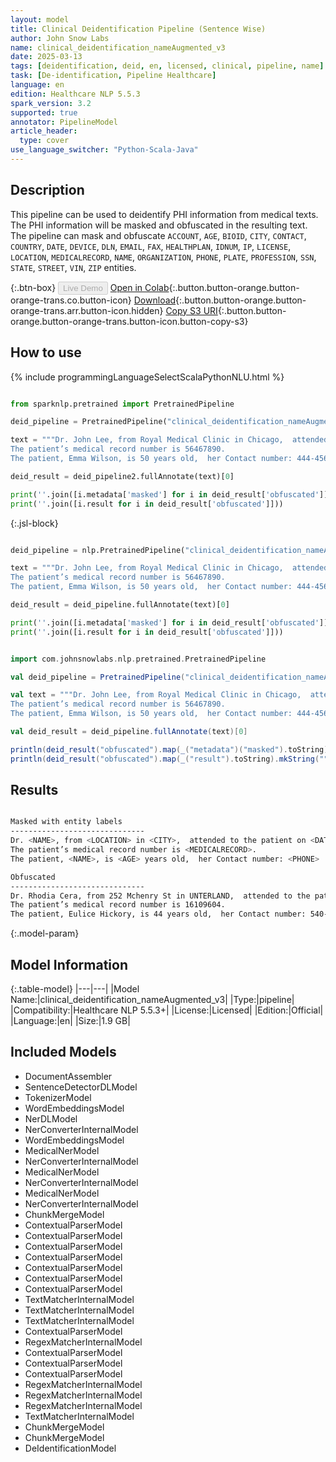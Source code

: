 ```yaml
---
layout: model
title: Clinical Deidentification Pipeline (Sentence Wise)
author: John Snow Labs
name: clinical_deidentification_nameAugmented_v3
date: 2025-03-13
tags: [deidentification, deid, en, licensed, clinical, pipeline, name]
task: [De-identification, Pipeline Healthcare]
language: en
edition: Healthcare NLP 5.5.3
spark_version: 3.2
supported: true
annotator: PipelineModel
article_header:
  type: cover
use_language_switcher: "Python-Scala-Java"
---
```


## Description

This pipeline can be used to deidentify PHI information from medical texts. The PHI information will be masked and obfuscated in the resulting text.
The pipeline can mask and obfuscate `ACCOUNT`, `AGE`, `BIOID`, `CITY`, `CONTACT`, `COUNTRY`, `DATE`, `DEVICE`, `DLN`, `EMAIL`, `FAX`, `HEALTHPLAN`, `IDNUM`, `IP`, `LICENSE`,
`LOCATION`, `MEDICALRECORD`, `NAME`, `ORGANIZATION`, `PHONE`, `PLATE`, `PROFESSION`, `SSN`, `STATE`, `STREET`, `VIN`, `ZIP` entities.

{:.btn-box}
<button class="button button-orange" disabled>Live Demo</button>
[Open in Colab](https://colab.research.google.com/github/JohnSnowLabs/spark-nlp-workshop/blob/master/healthcare-nlp/07.0.Pretrained_Clinical_Pipelines.ipynb){:.button.button-orange.button-orange-trans.co.button-icon}
[Download](https://s3.amazonaws.com/auxdata.johnsnowlabs.com/clinical/models/clinical_deidentification_nameAugmented_v3_en_5.5.3_3.2_1741882985358.zip){:.button.button-orange.button-orange-trans.arr.button-icon.hidden}
[Copy S3 URI](s3://auxdata.johnsnowlabs.com/clinical/models/clinical_deidentification_nameAugmented_v3_en_5.5.3_3.2_1741882985358.zip){:.button.button-orange.button-orange-trans.button-icon.button-copy-s3}

## How to use



<div class="tabs-box" markdown="1">
{% include programmingLanguageSelectScalaPythonNLU.html %}
  
```python

from sparknlp.pretrained import PretrainedPipeline

deid_pipeline = PretrainedPipeline("clinical_deidentification_nameAugmented_v3", "en", "clinical/models")

text = """Dr. John Lee, from Royal Medical Clinic in Chicago,  attended to the patient on 11/05/2024.
The patient’s medical record number is 56467890.
The patient, Emma Wilson, is 50 years old,  her Contact number: 444-456-7890 ."""

deid_result = deid_pipeline2.fullAnnotate(text)[0]

print(''.join([i.metadata['masked'] for i in deid_result['obfuscated']]))
print(''.join([i.result for i in deid_result['obfuscated']]))

```

{:.jsl-block}
```python

deid_pipeline = nlp.PretrainedPipeline("clinical_deidentification_nameAugmented_v3", "en", "clinical/models")

text = """Dr. John Lee, from Royal Medical Clinic in Chicago,  attended to the patient on 11/05/2024.
The patient’s medical record number is 56467890.
The patient, Emma Wilson, is 50 years old,  her Contact number: 444-456-7890 ."""

deid_result = deid_pipeline.fullAnnotate(text)[0]

print(''.join([i.metadata['masked'] for i in deid_result['obfuscated']]))
print(''.join([i.result for i in deid_result['obfuscated']]))


```
```scala

import com.johnsnowlabs.nlp.pretrained.PretrainedPipeline

val deid_pipeline = PretrainedPipeline("clinical_deidentification_nameAugmented_v3", "en", "clinical/models")

val text = """Dr. John Lee, from Royal Medical Clinic in Chicago,  attended to the patient on 11/05/2024.
The patient’s medical record number is 56467890.
The patient, Emma Wilson, is 50 years old,  her Contact number: 444-456-7890 ."""

val deid_result = deid_pipeline.fullAnnotate(text)[0]

println(deid_result("obfuscated").map(_("metadata")("masked").toString).mkString(""))
println(deid_result("obfuscated").map(_("result").toString).mkString(""))

```
</div>

## Results

```bash

Masked with entity labels
------------------------------
Dr. <NAME>, from <LOCATION> in <CITY>,  attended to the patient on <DATE>.
The patient’s medical record number is <MEDICALRECORD>.
The patient, <NAME>, is <AGE> years old,  her Contact number: <PHONE> .

Obfuscated
------------------------------
Dr. Rhodia Cera, from 252 Mchenry St in UNTERLAND,  attended to the patient on 18/06/2024.
The patient’s medical record number is 16109604.
The patient, Eulice Hickory, is 44 years old,  her Contact number: 540-981-1914 .

```

{:.model-param}
## Model Information

{:.table-model}
|---|---|
|Model Name:|clinical_deidentification_nameAugmented_v3|
|Type:|pipeline|
|Compatibility:|Healthcare NLP 5.5.3+|
|License:|Licensed|
|Edition:|Official|
|Language:|en|
|Size:|1.9 GB|

## Included Models

- DocumentAssembler
- SentenceDetectorDLModel
- TokenizerModel
- WordEmbeddingsModel
- NerDLModel
- NerConverterInternalModel
- WordEmbeddingsModel
- MedicalNerModel
- NerConverterInternalModel
- MedicalNerModel
- NerConverterInternalModel
- MedicalNerModel
- NerConverterInternalModel
- ChunkMergeModel
- ContextualParserModel
- ContextualParserModel
- ContextualParserModel
- ContextualParserModel
- ContextualParserModel
- ContextualParserModel
- ContextualParserModel
- TextMatcherInternalModel
- TextMatcherInternalModel
- TextMatcherInternalModel
- ContextualParserModel
- RegexMatcherInternalModel
- ContextualParserModel
- ContextualParserModel
- ContextualParserModel
- RegexMatcherInternalModel
- RegexMatcherInternalModel
- RegexMatcherInternalModel
- TextMatcherInternalModel
- ChunkMergeModel
- ChunkMergeModel
- DeIdentificationModel
